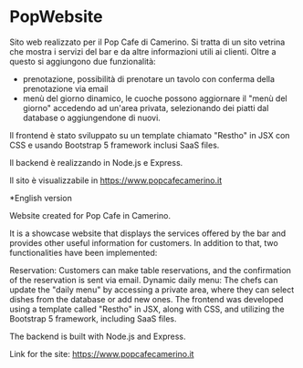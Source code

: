 # PopWebsite
Sito web realizzato per il Pop Cafe di Camerino.
Si tratta di un sito vetrina che mostra i servizi del bar e da altre informazioni utili ai clienti. Oltre a questo si aggiungono due funzionalità:
- prenotazione, possibilità di prenotare un tavolo con conferma della prenotazione via email
- menù del giorno dinamico, le cuoche possono aggiornare il "menù del giorno" accedendo ad un'area privata, selezionando dei piatti dal database o aggiungendone di nuovi.

Il frontend è stato sviluppato su un template chiamato "Restho" in JSX con CSS e usando Bootstrap 5 framework inclusi SaaS files.

Il backend è realizzando in Node.js e Express.

Il sito è visualizzabile in https://www.popcafecamerino.it


*English version

Website created for Pop Cafe in Camerino.

It is a showcase website that displays the services offered by the bar and provides other useful information for customers. In addition to that, two functionalities have been implemented:

Reservation: Customers can make table reservations, and the confirmation of the reservation is sent via email.
Dynamic daily menu: The chefs can update the "daily menu" by accessing a private area, where they can select dishes from the database or add new ones.
The frontend was developed using a template called "Restho" in JSX, along with CSS, and utilizing the Bootstrap 5 framework, including SaaS files.

The backend is built with Node.js and Express.

Link for the site: https://www.popcafecamerino.it
